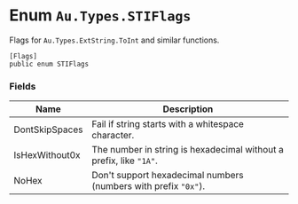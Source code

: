# Enum `Au.Types.STIFlags`

Flags for `Au.Types.ExtString.ToInt` and similar functions.

```
[Flags]
public enum STIFlags
```

### Fields

| Name | Description |
| --- | --- |
| DontSkipSpaces | Fail if string starts with a whitespace character. |
| IsHexWithout0x | The number in string is hexadecimal without a prefix, like `"1A"`. |
| NoHex | Don't support hexadecimal numbers (numbers with prefix `"0x"`). |